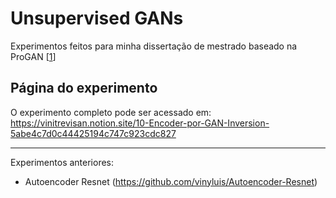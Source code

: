 # Unsupervised GANs
Experimentos feitos para minha dissertação de mestrado baseado na ProGAN [[1](https://arxiv.org/abs/1710.10196)]

## Página do experimento
O experimento completo pode ser acessado em: 
https://vinitrevisan.notion.site/10-Encoder-por-GAN-Inversion-5abe4c7d0c44425194c747c923cdc827

---
Experimentos anteriores:
- Autoencoder Resnet (https://github.com/vinyluis/Autoencoder-Resnet)
